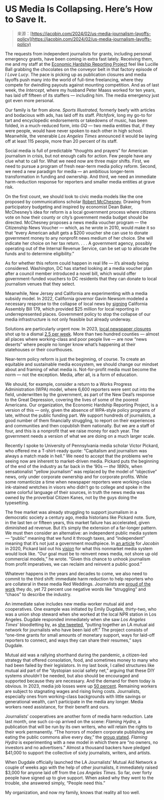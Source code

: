 <!--yml
category: 未分类
date: 2024-05-29 12:31:21
-->

# US Media Is Collapsing. Here’s How to Save It.

> 来源：[https://jacobin.com/2024/02/us-media-journalism-layoffs-policy](https://jacobin.com/2024/02/us-media-journalism-layoffs-policy)

The requests from independent journalists for grants, including personal emergency grants, have been coming in extra fast lately. Receiving them, me and my staff at the [Economic Hardship Reporting Project](https://economichardship.org/) feel like Lucille Ball grabbing the chocolates on the conveyor belt in that factory episode of *I Love Lucy*. The pace is picking up as publication closures and media layoffs push many into the world of full-time freelancing, where they compete for dwindling payouts against mounting competition. And as of last week, the *Intercept,* where my husband Peter Maass worked for ten years, has laid off fifteen of its staffers — including him. The media emergency just got even more personal.

Our family is far from alone. *Sports Illustrated*, formerly beefy with articles and bodacious with ads, has laid off its staff. *Pitchfork*, long my go-to for tart and encyclopedic endorsements or takedowns of music, has been folded, in a much-reduced form, into *GQ* — two media entities that, if they were people, would have never spoken to each other in high school. Meanwhile, the venerable *Los Angeles Times* announced it would be laying off at least 115 people, more than 20 percent of its staff.

Social media is full of predictable “thoughts and prayers” for American journalism in crisis, but not enough calls for action. Few people have any clue what to call for. What we need now are three major shifts. First, we need to pursue a program of fresh near-term media policy reform. Second, we need a new paradigm for media — an ambitious longer-term transformation in funding and ownership. And third, we need an immediate harm-reduction response for reporters and smaller media entities at grave risk.

On the first count, we should look to civic media models like the one proposed by communications scholar [Robert McChesney](https://catalyst-journal.com/2023/06/how-to-save-journalism). Drawing from participatory budgeting and inspired by economist Dean Baker, McChesney’s idea for reform is a local government process where citizens vote on how their county or city’s government media budget should be directed. McChesney proposes a news media voucher program — the Citizenship News Voucher — which, as he wrote in 2010, would make it so that “every American adult gets a $200 voucher she can use to donate government money to any nonprofit news medium of her choice. She will indicate her choice on her tax return. . . . A government agency, possibly operating out of the Internal Revenue Service, can be set up to allocate the funds and to determine eligibility.”

As for whether this reform could happen in real life — it’s already being considered. Washington, DC has started looking at a media voucher plan after a council member introduced a novel bill, which would offer government-funded vouchers to DC residents that they can donate to local journalism venues that they select.

Meanwhile, New Jersey and California are experimenting with a media subsidy model. In 2022, California governor Gavin Newsom modeled a necessary response to the collapse of local news by [signing](https://niemanreports.org/articles/state-public-funding-local-news/) California Assembly Bill 179, which provided $25 million for local reporting in underrepresented places. Government policy to stop the collapse of our media infrastructure is not only feasible but already underway.

Solutions are particularly urgent now. In 2023, [local newspaper closures](https://www.medill.northwestern.edu/news/2023/more-than-half-of-us-counties-have-no-access-or-very-limited-access-to-local-news.html) shot up to a dismal [2.5 per week](https://www.medill.northwestern.edu/news/2023/more-than-half-of-us-counties-have-no-access-or-very-limited-access-to-local-news.html). More than two hundred counties — almost all places where working-class and poor people live — are now “news deserts” where people no longer know what’s happening at their statehouses or their courthouses.

Near-term policy reform is just the beginning, of course. To create an equitable and sustainable media ecosystem, we should change our mindset about and framing of what media is. Not-for-profit media must become the norm — not the exception. Media, after all, is a form of education.

We should, for example, consider a return to a Works Progress Administration (WPA) model, where 6,600 reporters were sent out into the field, underwritten by the government, as part of the New Deal’s response to the Great Depression, covering the lives of some of the poorest Americans. Our organization, the Economic Hardship Reporting Project, is a version of this — only, given the absence of WPA-style policy programs of late, without the public funding part. We support hundreds of journalists, a good number of them financially struggling, to report on their experiences and communities and then copublish them nationally. But we are a staff of four, and this is a nonprofit that we raise money for each year. The government needs a version of what we are doing on a much larger scale.

Recently I spoke to University of Pennsylvania media scholar Victor Pickard, who offered me a T-shirt-ready quote: “Capitalism and journalism was always a match made in hell.” We need to accept that the problems we’re seeing now are inherent to market-driven media. Pickard puts the beginning of the end of the industry as far back in the ’90s — *the 1890s*, when sensationalist “yellow journalism” was replaced by the model of “objective” news, only under corporate ownership and for corporate profits. While some romanticize a time when newspaper reporters were working-class ink-stained wretches in visors who didn’t go to college and spoke in the same colorful language of their sources, in truth the news media was owned by the proverbial Citizen Kanes, not by the guys doing the typesetting.

The free market was already struggling to support journalism in a democratic society a century ago, media historians like Pickard note. Sure, in the last ten or fifteen years, this market failure has accelerated, given diminished ad revenue. But it’s simply the extension of a far-longer pattern. We must then consider an alternative: an independent public media system — “public” meaning that we fund it through taxes, and “independent” meaning that it’s not just a government mouthpiece. In [an article](https://jacobin.com/2020/01/corporate-media-system-democracy) for *Jacobin* in 2020, Pickard laid out his [vision](https://jacobin.com/2020/01/corporate-media-system-democracy) for what this nonmarket media system would look like. “Our goal must be to reinvent news media, not shore up old commercial models,” he wrote. “Given this chance to unhook journalism from profit imperatives, we can reclaim and reinvent a public good.”

Whatever happens in the years and decades to come, we also need to commit to the third shift: immediate harm reduction to help reporters who are collateral in these media Red Weddings. Journalists are [proud of the work](https://www.pewresearch.org/journalism/2022/06/14/journalists-sense-turmoil-in-their-industry-amid-continued-passion-for-their-work/) they do, yet 72 percent use negative words like “struggling” and “chaos” to describe the industry.

An immediate salve includes new media-worker mutual aid and cooperatives. One example was initiated by Emily Dugdale, thirty-two, who was a union shop steward when she worked at the local NPR station in Los Angeles. Dugdale responded immediately when she saw *Los Angeles Times*’ bloodletting by, as [she tweeted](https://twitter.com/eedugdale/status/1750530552787296443), “putting together an LA mutual aid network for journalists who have been laid off.” The project consists of “one-time grants for small amounts of monetary support, ways for laid-off reporters to connect, and ways they can share their resumes,” says Dugdale.

Mutual aid was a rallying shorthand during the pandemic, a citizen-led strategy that offered consolation, food, and sometimes money to many who had been failed by their legislators. In my last book, I called structures like mutual aid part of the “dystopian social safety net,” arguing that these DIY systems *shouldn’t* be needed, but also should be encouraged and supported because they are necessary. And the demand for them today is obvious. In 2023, media job losses were up [50 percent](https://www.theatlantic.com/ideas/archive/2024/01/media-layoffs-la-times/677285/). Remaining workers are subject to stagnating wages and rising living costs. Journalists, especially ones from working-class backgrounds with little savings or generational wealth, can’t participate in the media any longer. Media workers need assistance, for their benefit and ours.

Journalists’ cooperatives are another form of media harm reduction. Late last month, one such co-op arrived on the scene: *Flaming Hydra*, a publication that will be run by its own writers, who will retain the rights to their work permanently. “The horrors of modern corporate publishing are eating the public commons alive every day,” the [group stated](https://flaminghydra.com/about/). *Flaming Hydra* is experimenting with a new model in which there are “no owners, no investors and no advertisers.” Almost a thousand backers have pledged $41,000 to support the collective of sixty journalists, writers, and artists.

When Dugdale officially launched the LA Journalists’ Mutual Aid Network a couple of weeks ago with the help of other journalists, it immediately raised $3,000 for anyone laid off from the *Los Angeles Times*. So far, over forty people have signed up to give support. When asked why they went to the trouble, she answered simply, “People need this.”

My organization, and now my family, knows that reality all too well.